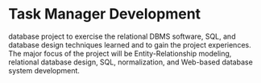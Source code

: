 # Task Manager Development
 database project to exercise the relational DBMS  software, SQL, and database design techniques learned and to gain the project experiences. The  major focus of the project will be Entity-Relationship modeling, relational database design, SQL,  normalization, and Web-based database system development. 
